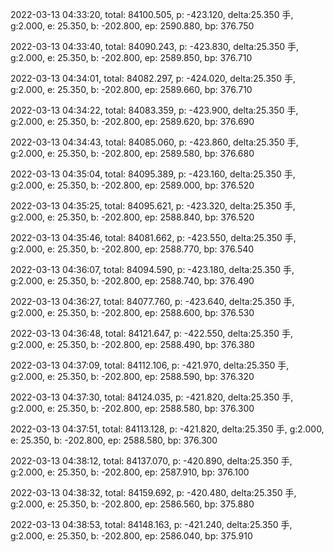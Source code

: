 2022-03-13 04:33:20, total: 84100.505, p: -423.120, delta:25.350 手, g:2.000, e: 25.350, b: -202.800, ep: 2590.880, bp: 376.750

2022-03-13 04:33:40, total: 84090.243, p: -423.830, delta:25.350 手, g:2.000, e: 25.350, b: -202.800, ep: 2589.850, bp: 376.710

2022-03-13 04:34:01, total: 84082.297, p: -424.020, delta:25.350 手, g:2.000, e: 25.350, b: -202.800, ep: 2589.660, bp: 376.710

2022-03-13 04:34:22, total: 84083.359, p: -423.900, delta:25.350 手, g:2.000, e: 25.350, b: -202.800, ep: 2589.620, bp: 376.690

2022-03-13 04:34:43, total: 84085.060, p: -423.860, delta:25.350 手, g:2.000, e: 25.350, b: -202.800, ep: 2589.580, bp: 376.680

2022-03-13 04:35:04, total: 84095.389, p: -423.160, delta:25.350 手, g:2.000, e: 25.350, b: -202.800, ep: 2589.000, bp: 376.520

2022-03-13 04:35:25, total: 84095.621, p: -423.320, delta:25.350 手, g:2.000, e: 25.350, b: -202.800, ep: 2588.840, bp: 376.520

2022-03-13 04:35:46, total: 84081.662, p: -423.550, delta:25.350 手, g:2.000, e: 25.350, b: -202.800, ep: 2588.770, bp: 376.540

2022-03-13 04:36:07, total: 84094.590, p: -423.180, delta:25.350 手, g:2.000, e: 25.350, b: -202.800, ep: 2588.740, bp: 376.490

2022-03-13 04:36:27, total: 84077.760, p: -423.640, delta:25.350 手, g:2.000, e: 25.350, b: -202.800, ep: 2588.600, bp: 376.530

2022-03-13 04:36:48, total: 84121.647, p: -422.550, delta:25.350 手, g:2.000, e: 25.350, b: -202.800, ep: 2588.490, bp: 376.380

2022-03-13 04:37:09, total: 84112.106, p: -421.970, delta:25.350 手, g:2.000, e: 25.350, b: -202.800, ep: 2588.590, bp: 376.320

2022-03-13 04:37:30, total: 84124.035, p: -421.820, delta:25.350 手, g:2.000, e: 25.350, b: -202.800, ep: 2588.580, bp: 376.300

2022-03-13 04:37:51, total: 84113.128, p: -421.820, delta:25.350 手, g:2.000, e: 25.350, b: -202.800, ep: 2588.580, bp: 376.300

2022-03-13 04:38:12, total: 84137.070, p: -420.890, delta:25.350 手, g:2.000, e: 25.350, b: -202.800, ep: 2587.910, bp: 376.100

2022-03-13 04:38:32, total: 84159.692, p: -420.480, delta:25.350 手, g:2.000, e: 25.350, b: -202.800, ep: 2586.560, bp: 375.880

2022-03-13 04:38:53, total: 84148.163, p: -421.240, delta:25.350 手, g:2.000, e: 25.350, b: -202.800, ep: 2586.040, bp: 375.910